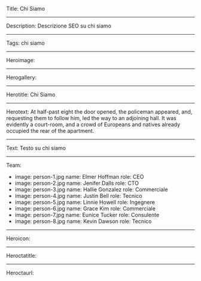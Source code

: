 Title: Chi Siamo

----

Description: Descrizione SEO su chi siamo

----

Tags: chi siamo

----

Heroimage: 

----

Herogallery: 

----

Herotitle: Chi Siamo

----

Herotext: At half-past eight the door opened, the policeman appeared, and, requesting them to follow him, led the way to an adjoining hall. It was evidently a court-room, and a crowd of Europeans and natives already occupied the rear of the apartment.

----

Text: Testo su chi siamo

----

Team: 

- 
  image: person-1.jpg
  name: Elmer Hoffman
  role: CEO
- 
  image: person-2.jpg
  name: Jenifer Dalls
  role: CTO
- 
  image: person-3.jpg
  name: Hallie Gonzalez
  role: Commerciale
- 
  image: person-4.jpg
  name: Justin Bell
  role: Tecnico
- 
  image: person-5.jpg
  name: Linnie Howell
  role: Ingegnere
- 
  image: person-6.jpg
  name: Grace Kim
  role: Commerciale
- 
  image: person-7.jpg
  name: Eunice Tucker
  role: Consulente
- 
  image: person-8.jpg
  name: Kevin Dawson
  role: Tecnico

----

Heroicon: 

----

Heroctatitle: 

----

Heroctaurl: 